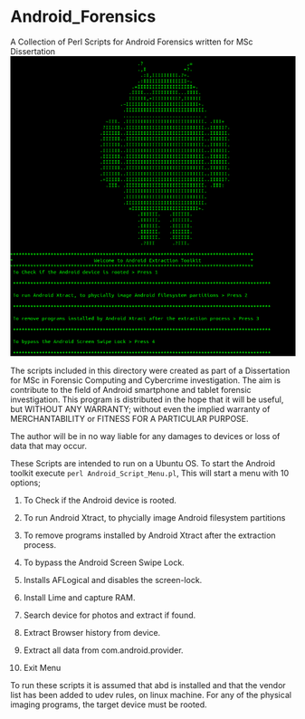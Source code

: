 # Android_Forensics
A Collection of Perl Scripts for Android Forensics written for MSc Dissertation
![](https://github.com/darraghmerrick/Android_Forensics/blob/main/Android_Extract.png)

The scripts included in this directory were created as part of a Dissertation for MSc in Forensic Computing and Cybercrime investigation.
The aim is contribute to the field of Android smartphone and tablet forensic investigation.
This program is distributed in the hope that it will be useful, but WITHOUT ANY WARRANTY; without even the implied warranty of MERCHANTABILITY or FITNESS FOR A PARTICULAR PURPOSE.

The author will be in no way liable for any damages to devices or loss of data that may occur.

These Scripts are intended to run on a Ubuntu OS.
To start the Android toolkit execute `perl Android_Script_Menu.pl`, This will start a menu with 10 options;

1. To Check if the Android device is rooted.

2. To run Android Xtract, to phycially image Android filesystem partitions

3. To remove programs installed by Android Xtract after the extraction process.

4. To bypass the Android Screen Swipe Lock.

5. Installs AFLogical and disables the screen-lock.

6. Install Lime and capture RAM.

7. Search device for photos and extract if found.

8. Extract Browser history from device.

9. Extract all data from com.android.provider.

10. Exit Menu

To run these scripts it is assumed that abd is installed and that the vendor list has been added to udev rules,
on linux machine. For any of the physical imaging programs, the target device must be rooted.

